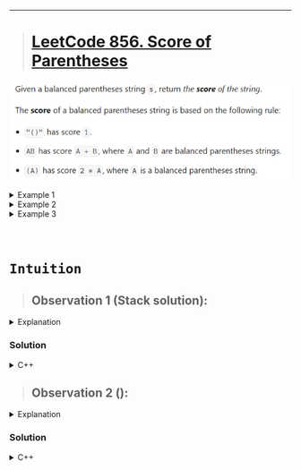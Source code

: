 
---
> # [**LeetCode 856. Score of Parentheses**](https://leetcode.com/problems/score-of-parentheses/)

![](../../Media/20250101221916.png)


<details>
<summary>Example 1</summary>

```cpp
Input: s = "()"
Output: 1
```
</details>

<details>
<summary>Example 2</summary>

```cpp
Input: s = "(())"
Output: 2
```
</details>

<details>
<summary>Example 3</summary>

```cpp
Input: s = "()()"
Output: 2
```
</details>

&nbsp;

# **`Intuition`**

> ## Observation 1 (Stack solution):

<details>
<summary>Explanation</summary>

1. The question mentioned balanced parentheses, which suggests all the test cases are actually valid. For the balance parenthesis "()" it has the value of 1. Adding each nested layer over it contribute the value multiplication by 2. So, the first observation is the minimum we could have for a valid parenthesis is 1 and it can go on multiply by 2 for each nesting layer.
2. Nested layer is counted as long we're getting ")", so the example "(((( ))))" is has nested depth of 4. 
3. For the character "(" we're only pushing the current value (initially set as 0) to the stack. But for the every inner nesting "(" value has to reset to 0.
4. Calculation begins when we're getting ")". We'll calculated the value for the current nested parenthesis as well as addition the value of previous individual nested parenthesis. 

</details>


### Solution

<details>
<summary>C++</summary>

```cpp
// Time Complexity: O(N)
// Space Complexity: O(N)
class Solution {
public:
    int scoreOfParentheses(string s) {
        stack<int> st;
        int score = 0;

        for (char ch : s) {
            if (ch == '(') {
                st.push(score);
                score = 0;
            } else {
                score = st.top() + max(2 * score, 1);
                st.pop();
            }
        }

        return score;
    }
};
```
</details>


> ## Observation 2 ():

<details>
<summary>Explanation</summary>

</details>


### Solution

<details>
<summary>C++</summary>

```cpp
```
</details>


